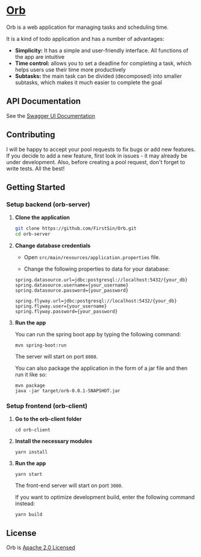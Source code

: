 # [Orb](http://orb-load-balancer-2024449532.us-east-2.elb.amazonaws.com)
Orb is a web application for managing tasks and scheduling time. 

It is a kind of todo application and has a number of advantages:
* **Simplicity:** It has a simple and user-friendly interface. All functions of the app are intuitive
* **Time control:** allows you to set a deadline for completing a task, which helps users use their time more productively
* **Subtasks:** the main task can be divided (decomposed) into smaller subtasks, which makes it much easier to complete the goal


## API Documentation
See the [Swagger UI Documentation](http://ec2-3-14-148-198.us-east-2.compute.amazonaws.com:8080/api/swagger-ui.html#/)

## Contributing
I will be happy to accept your pool requests to fix bugs or add new features. 
If you decide to add a new feature, first look in issues - it may already be under development. 
Also, before creating a pool request, don't forget to write tests. 
All the best!

## Getting Started

### Setup backend (orb-server)
1. **Clone the application**
	```bash
	git clone https://github.com/FirstSin/Orb.git
	cd orb-server
	```
2. **Change database credentials**

	* Open `src/main/resources/application.properties` file.

	* Change the following properties to data for your database:

	```properties
	spring.datasource.url=jdbc:postgresql://localhost:5432/{your_db}
	spring.datasource.username={your_username}
	spring.datasource.password={your_password}
	```
	```properties
	spring.flyway.url=jdbc:postgresql://localhost:5432/{your_db}
	spring.flyway.user={your_username}
	spring.flyway.password={your_password}
	```

3. **Run the app**

	You can run the spring boot app by typing the following command:

	`mvn spring-boot:run`

	The server will start on port `8080`.

	You can also package the application in the form of a jar file and then run it like so:

	```
	mvn package
	java -jar target/orb-0.0.1-SNAPSHOT.jar
	```

### Setup frontend (orb-client)
1. **Go to the orb-client folder**

	`cd orb-client`

2. **Install the necessary modules**

	`yarn install`

3. **Run the app**

	`yarn start`

	The front-end server will start on port `3000`.

	If you want to optimize development build, enter the following command instead: 

	`yarn build`

## License

Orb is [Apache 2.0 Licensed](https://github.com/FirstSin/Orb/blob/master/LICENSE)
